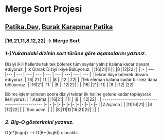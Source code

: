 # Merge Sort Projesi

## [Patika.Dev](https://www.patika.dev/tr), [Burak Karapınar Patika](https://app.patika.dev/brkkrpnr)
###  [16,21,11,8,12,22] -> Merge Sort
### _1-)Yukarıdaki dizinin sort türüne göre aşamalarını yazınız._
Diziyi ikili hallerde tek tek bölerek tüm sayılar yalnız kalana kadar devam ediyoruz.
|İlk Olarak Diziyi İkiye Bölüyoruz.     | |16|21|11|  |  |8 |12|22|  |
| :-                                  | --- |---  | --- | --- | --- | --- | --- | ---| --- | --- |
|Tekrar ikiye bölerek devam ediyoruz.   |  16| 21  | 11 |  |  |8 |  |12 | 22|  |
|Tek eleman kalana kadar bir kez daha bölüyoruz.  |  |16|21|  |11|  |  |8 |  |12|22|  |
|                                                 |16|  |21|  |11|  |  |8 |  |12|  |22|

Bölme işlemlerinden sonra diziyi tekrar ilk haline gelene kadar toplayarak ilerliyoruz.
| 1.Aşama  |  |16|21|  |11|  |  |8 |  |12|22|  |
|:----------------------------------------------- |- |- |- |- |- |- |- |- |- |- |- |- |
|2.Aşama |  |  |11|16|21|  |  |8 |12|22|  |  |
|Son adım.     | | | |8 |11|12|16|21|22| | | |
### _2. Big-O gösterimini yazınız._
O(n*(logn)) --> O(6*(log6)) olacaktır.
